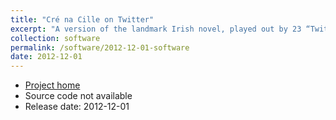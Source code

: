 ```yaml
---
title: "Cré na Cille on Twitter"
excerpt: "A version of the landmark Irish novel, played out by 23 “Twitter bots” tweeting at each other over three weeks. Joint work with Julia Ní Chonchubhair"
collection: software
permalink: /software/2012-12-01-software
date: 2012-12-01
---
```


* [Project home](https://twitter.com/crenacille)
* Source code not available
* Release date: 2012-12-01
